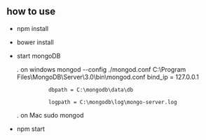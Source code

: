 how to use
----------

* npm install

* bower install

* start mongoDB

    *.* on windows
		mongod --config ./mongod.conf
		C:\Program Files\MongoDB\Server\3.0\bin\mongod.conf
		        bind_ip = 127.0.0.1
	
		        dbpath = C:\mongodb\data\db
	
		        logpath = C:\mongodb\log\mongo-server.log

    *.* on Mac
	    	sudo mongod
* npm start

